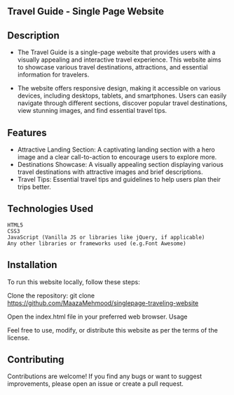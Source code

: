 ## Travel Guide - Single Page Website


## Description
   - The Travel Guide is a single-page website that provides users with a visually appealing and interactive travel experience. This website aims to showcase various travel destinations, attractions, and essential information for travelers.

   - The website offers responsive design, making it accessible on various devices, including desktops, tablets, and smartphones. Users can easily navigate through different sections, discover popular travel destinations, view stunning images, and find essential travel tips.

<!-- Demo
    You can access the live demo of the Travel Guide website here. -->

## Features
   - Attractive Landing Section: A captivating landing section with a hero image and a clear call-to-action to encourage users to explore more.
   - Destinations Showcase: A visually appealing section displaying various travel destinations with attractive images and brief descriptions.
   - Travel Tips: Essential travel tips and guidelines to help users plan their trips better.
    <!-- Contact Form: A user-friendly contact form for inquiries or feedback from visitors. -->

## Technologies Used
    HTML5
    CSS3
    JavaScript (Vanilla JS or libraries like jQuery, if applicable)
    Any other libraries or frameworks used (e.g.Font Awesome)

## Installation
To run this website locally, follow these steps:

Clone the repository: git clone https://github.com/MaazaMehmood/singlepage-traveling-website

Open the index.html file in your preferred web browser.
Usage

Feel free to use, modify, or distribute this website as per the terms of the license.

## Contributing
Contributions are welcome! If you find any bugs or want to suggest improvements, please open an issue or create a pull request.
